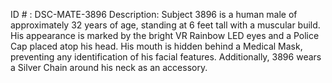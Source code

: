 ID # : DSC-MATE-3896
Description: Subject 3896 is a human male of approximately 32 years of age, standing at 6 feet tall with a muscular build. His appearance is marked by the bright VR Rainbow LED eyes and a Police Cap placed atop his head. His mouth is hidden behind a Medical Mask, preventing any identification of his facial features. Additionally, 3896 wears a Silver Chain around his neck as an accessory.